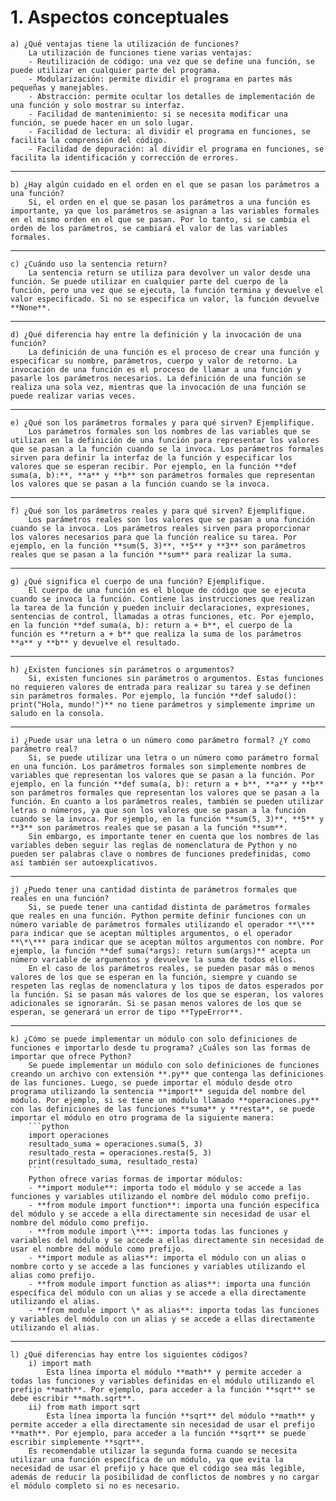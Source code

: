 # 1. Aspectos conceptuales
    a) ¿Qué ventajas tiene la utilización de funciones?
        La utilización de funciones tiene varias ventajas:
        - Reutilización de código: una vez que se define una función, se puede utilizar en cualquier parte del programa.
        - Modularización: permite dividir el programa en partes más pequeñas y manejables.
        - Abstracción: permite ocultar los detalles de implementación de una función y solo mostrar su interfaz.
        - Facilidad de mantenimiento: si se necesita modificar una función, se puede hacer en un solo lugar.
        - Facilidad de lectura: al dividir el programa en funciones, se facilita la comprensión del código.
        - Facilidad de depuración: al dividir el programa en funciones, se facilita la identificación y corrección de errores.
---
    b) ¿Hay algún cuidado en el orden en el que se pasan los parámetros a una función?
        Si, el orden en el que se pasan los parámetros a una función es importante, ya que los parámetros se asignan a las variables formales en el mismo orden en el que se pasan. Por lo tanto, si se cambia el orden de los parámetros, se cambiará el valor de las variables formales.
---
    c) ¿Cuándo uso la sentencia return?
        La sentencia return se utiliza para devolver un valor desde una función. Se puede utilizar en cualquier parte del cuerpo de la función, pero una vez que se ejecuta, la función termina y devuelve el valor especificado. Si no se especifica un valor, la función devuelve **None**.
---
    d) ¿Qué diferencia hay entre la definición y la invocación de una función?
        La definición de una función es el proceso de crear una función y especificar su nombre, parámetros, cuerpo y valor de retorno. La invocación de una función es el proceso de llamar a una función y pasarle los parámetros necesarios. La definición de una función se realiza una sola vez, mientras que la invocación de una función se puede realizar varias veces.
---
    e) ¿Qué son los parámetros formales y para qué sirven? Ejemplifique.
        Los parámetros formales son los nombres de las variables que se utilizan en la definición de una función para representar los valores que se pasan a la función cuando se la invoca. Los parámetros formales sirven para definir la interfaz de la función y especificar los valores que se esperan recibir. Por ejemplo, en la función **def suma(a, b):**, **a** y **b** son parámetros formales que representan los valores que se pasan a la función cuando se la invoca.
---
    f) ¿Qué son los parámetros reales y para qué sirven? Ejemplifique.
        Los parámetros reales son los valores que se pasan a una función cuando se la invoca. Los parámetros reales sirven para proporcionar los valores necesarios para que la función realice su tarea. Por ejemplo, en la función **sum(5, 3)**, **5** y **3** son parámetros reales que se pasan a la función **sum** para realizar la suma.
---
    g) ¿Qué significa el cuerpo de una función? Ejemplifique.
        El cuerpo de una función es el bloque de código que se ejecuta cuando se invoca la función. Contiene las instrucciones que realizan la tarea de la función y pueden incluir declaraciones, expresiones, sentencias de control, llamadas a otras funciones, etc. Por ejemplo, en la función **def suma(a, b): return a + b**, el cuerpo de la función es **return a + b** que realiza la suma de los parámetros **a** y **b** y devuelve el resultado.
---
    h) ¿Existen funciones sin parámetros o argumentos?
        Si, existen funciones sin parámetros o argumentos. Estas funciones no requieren valores de entrada para realizar su tarea y se definen sin parámetros formales. Por ejemplo, la función **def saludo(): print("Hola, mundo!")** no tiene parámetros y simplemente imprime un saludo en la consola.
---
    i) ¿Puede usar una letra o un número como parámetro formal? ¿Y como parámetro real?
        Si, se puede utilizar una letra o un número como parámetro formal en una función. Los parámetros formales son simplemente nombres de variables que representan los valores que se pasan a la función. Por ejemplo, en la función **def suma(a, b): return a + b**, **a** y **b** son parámetros formales que representan los valores que se pasan a la función. En cuanto a los parámetros reales, también se pueden utilizar letras o números, ya que son los valores que se pasan a la función cuando se la invoca. Por ejemplo, en la función **sum(5, 3)**, **5** y **3** son parámetros reales que se pasan a la función **sum**.
        Sin embargo, es importante tener en cuenta que los nombres de las variables deben seguir las reglas de nomenclatura de Python y no pueden ser palabras clave o nombres de funciones predefinidas, como así también ser autoexplicativos.
---
    j) ¿Puedo tener una cantidad distinta de parámetros formales que reales en una función?
        Si, se puede tener una cantidad distinta de parámetros formales que reales en una función. Python permite definir funciones con un número variable de parámetros formales utilizando el operador **\*** para indicar que se aceptan múltiples argumentos, o el operador **\*\*** para indicar que se aceptan múltos argumentos con nombre. Por ejemplo, la función **def suma(*args): return sum(args)** acepta un número variable de argumentos y devuelve la suma de todos ellos.
        En el caso de los parámetros reales, se pueden pasar más o menos valores de los que se esperan en la función, siempre y cuando se respeten las reglas de nomenclatura y los tipos de datos esperados por la función. Si se pasan más valores de los que se esperan, los valores adicionales se ignorarán. Si se pasan menos valores de los que se esperan, se generará un error de tipo **TypeError**.
---
    k) ¿Cómo se puede implementar un módulo con solo definiciones de funciones e importarlo desde tu programa? ¿Cuáles son las formas de importar que ofrece Python?
        Se puede implementar un módulo con solo definiciones de funciones creando un archivo con extensión **.py** que contenga las definiciones de las funciones. Luego, se puede importar el módulo desde otro programa utilizando la sentencia **import** seguida del nombre del módulo. Por ejemplo, si se tiene un módulo llamado **operaciones.py** con las definiciones de las funciones **suma** y **resta**, se puede importar el módulo en otro programa de la siguiente manera:
        ```python
        import operaciones
        resultado_suma = operaciones.suma(5, 3)
        resultado_resta = operaciones.resta(5, 3)
        print(resultado_suma, resultado_resta)
        ```
        Python ofrece varias formas de importar módulos:
        - **import module**: importa todo el módulo y se accede a las funciones y variables utilizando el nombre del módulo como prefijo.
        - **from module import function**: importa una función específica del módulo y se accede a ella directamente sin necesidad de usar el nombre del módulo como prefijo.
        - **from module import \***: importa todas las funciones y variables del módulo y se accede a ellas directamente sin necesidad de usar el nombre del módulo como prefijo.
        - **import module as alias**: importa el módulo con un alias o nombre corto y se accede a las funciones y variables utilizando el alias como prefijo.
        - **from module import function as alias**: importa una función específica del módulo con un alias y se accede a ella directamente utilizando el alias.
        - **from module import \* as alias**: importa todas las funciones y variables del módulo con un alias y se accede a ellas directamente utilizando el alias.
---
    l) ¿Qué diferencias hay entre los siguientes códigos?
        i) import math
            Esta línea importa el módulo **math** y permite acceder a todas las funciones y variables definidas en el módulo utilizando el prefijo **math**. Por ejemplo, para acceder a la función **sqrt** se debe escribir **math.sqrt**.
        ii) from math import sqrt
            Esta línea importa la función **sqrt** del módulo **math** y permite acceder a ella directamente sin necesidad de usar el prefijo **math**. Por ejemplo, para acceder a la función **sqrt** se puede escribir simplemente **sqrt**.
        Es recomendable utilizar la segunda forma cuando se necesita utilizar una función específica de un módulo, ya que evita la necesidad de usar el prefijo y hace que el código sea más legible, además de reducir la posibilidad de conflictos de nombres y no cargar el módulo completo si no es necesario.